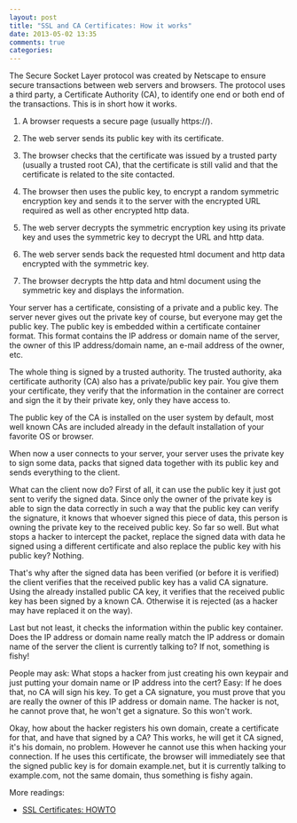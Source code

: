 ```yaml
---
layout: post
title: "SSL and CA Certificates: How it works"
date: 2013-05-02 13:35
comments: true
categories: 
---
```



The Secure Socket Layer protocol was created by Netscape to ensure secure transactions between web servers and browsers. The protocol uses a third party, a Certificate Authority (CA), to identify one end or both end of the transactions. This is in short how it works.

1. A browser requests a secure page (usually https://).

2. The web server sends its public key with its certificate.

3. The browser checks that the certificate was issued by a trusted party (usually a trusted root CA), that the certificate is still valid and that the certificate is related to the site contacted.

4. The browser then uses the public key, to encrypt a random symmetric encryption key and sends it to the server with the encrypted URL required as well as other encrypted http data.

5. The web server decrypts the symmetric encryption key using its private key and uses the symmetric key to decrypt the URL and http data.

6. The web server sends back the requested html document and http data encrypted with the symmetric key.

7. The browser decrypts the http data and html document using the symmetric key and displays the information.



Your server has a certificate, consisting of a private and a public key. The server never gives out the private key of course, but everyone may get the public key. The public key is embedded within a certificate container format. This format contains the IP address or domain name of the server, the owner of this IP address/domain name, an e-mail address of the owner, etc.

The whole thing is signed by a trusted authority. The trusted authority, aka certificate authority (CA) also has a private/public key pair. You give them your certificate, they verify that the information in the container are correct and sign the it by their private key, only they have access to.

The public key of the CA is installed on the user system by default, most well known CAs are included already in the default installation of your favorite OS or browser.

When now a user connects to your server, your server uses the private key to sign some data, packs that signed data together with its public key and sends everything to the client.

What can the client now do? First of all, it can use the public key it just got sent to verify the signed data. Since only the owner of the private key is able to sign the data correctly in such a way that the public key can verify the signature, it knows that whoever signed this piece of data, this person is owning the private key to the received public key. So far so well. But what stops a hacker to intercept the packet, replace the signed data with data he signed using a different certificate and also replace the public key with his public key? Nothing.

That's why after the signed data has been verified (or before it is verified) the client verifies that the received public key has a valid CA signature. Using the already installed public CA key, it verifies that the received public key has been signed by a known CA. Otherwise it is rejected (as a hacker may have replaced it on the way).

Last but not least, it checks the information within the public key container. Does the IP address or domain name really match the IP address or domain name of the server the client is currently talking to? If not, something is fishy!

People may ask: What stops a hacker from just creating his own keypair and just putting your domain name or IP address into the cert? Easy: If he does that, no CA will sign his key. To get a CA signature, you must prove that you are really the owner of this IP address or domain name. The hacker is not, he cannot prove that, he won't get a signature. So this won't work.

Okay, how about the hacker registers his own domain, create a certificate for that, and have that signed by a CA? This works, he will get it CA signed, it's his domain, no problem. However he cannot use this when hacking your connection. If he uses this certificate, the browser will immediately see that the signed public key is for domain example.net, but it is currently talking to example.com, not the same domain, thus something is fishy again.

More readings:

- [SSL Certificates: HOWTO](http://www.tldp.org/HOWTO/SSL-Certificates-HOWTO/x64.html)
